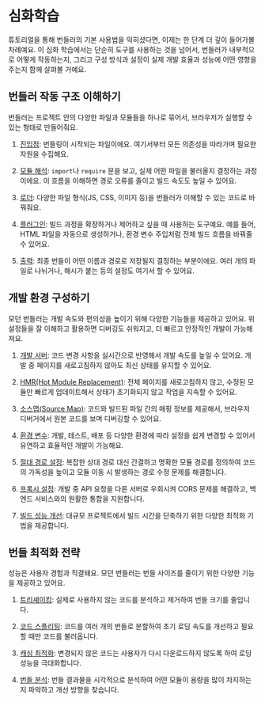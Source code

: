 # 심화학습

튜토리얼을 통해 번들러의 기본 사용법을 익히셨다면, 이제는 한 단계 더 깊이 들어가볼 차례예요.
이 심화 학습에서는 단순히 도구를 사용하는 것을 넘어서, 번들러가 내부적으로 어떻게 작동하는지,
그리고 구성 방식과 설정이 실제 개발 효율과 성능에 어떤 영향을 주는지 함께 살펴볼 거예요.

## 번들러 작동 구조 이해하기

번들러는 프로젝트 안의 다양한 파일과 모듈들을 하나로 묶어서, 브라우저가 실행할 수 있는 형태로 만들어줘요.

1. [진입점](../deep-dive/bundling-process/entry): 번들링이 시작되는 파일이에요. 여기서부터 모든 의존성을 따라가며 필요한 자원을 수집해요.

2. [모듈 해석](../deep-dive/bundling-process/resolution): `import`나 `require` 문을 보고, 실제 어떤 파일을 불러올지 결정하는 과정이에요. 이 흐름을 이해하면 경로 오류를 줄이고 빌드 속도도 높일 수 있어요.

3. [로더](../deep-dive/bundling-process/loader): 다양한 파일 형식(JS, CSS, 이미지 등)을 번들러가 이해할 수 있는 코드로 바꿔줘요.

4. [플러그인](../deep-dive/bundling-process/plugin): 빌드 과정을 확장하거나 제어하고 싶을 때 사용하는 도구예요. 예를 들어, HTML 파일을 자동으로 생성하거나, 환경 변수 주입처럼 전체 빌드 흐름을 바꿔줄 수 있어요.

5. [출력](../deep-dive/bundling-process/output): 최종 번들이 어떤 이름과 경로로 저장될지 결정하는 부분이에요. 여러 개의 파일로 나뉘거나, 해시가 붙는 등의 설정도 여기서 할 수 있어요.

## 개발 환경 구성하기

모던 번들러는 개발 속도와 편의성을 높이기 위해 다양한 기능들을 제공하고 있어요.
위 설정들을 잘 이해하고 활용하면 디버깅도 쉬워지고, 더 빠르고 안정적인 개발이 가능해져요.

1. [개발 서버](../deep-dive/dev/dev-server): 코드 변경 사항을 실시간으로 반영해서 개발 속도를 높일 수 있어요. 개발 중 페이지를 새로고침하지 않아도 최신 상태를 유지할 수 있어요.

2. [HMR(Hot Module Replacement)](../deep-dive/dev/hmr): 전체 페이지를 새로고침하지 않고, 수정된 모듈만 빠르게 업데이트해서 상태가 초기화되지 않고 작업을 지속할 수 있어요.

3. [소스맵(Source Map)](../deep-dive/dev/source-map): 코드와 빌드된 파일 간의 매핑 정보를 제공해서, 브라우저 디버거에서 원본 코드를 보며 디버깅할 수 있어요.

4. [환경 변수](../deep-dive/dev/env-variable): 개발, 테스트, 배포 등 다양한 환경에 따라 설정을 쉽게 변경할 수 있어서 유연하고 효율적인 개발이 가능해요.

5. [절대 경로 설정](../deep-dive/dev/source-map): 복잡한 상대 경로 대신 간결하고 명확한 모듈 경로를 정의하여 코드의 가독성을 높이고 모듈 이동 시 발생하는 경로 수정 문제를 해결합니다.

6. [프록시 설정](../deep-dive/dev/source-map): 개발 중 API 요청을 다른 서버로 우회시켜 CORS 문제를 해결하고, 백엔드 서비스와의 원활한 통합을 지원합니다.

7. [빌드 성능 개선](../deep-dive/dev/source-map): 대규모 프로젝트에서 빌드 시간을 단축하기 위한 다양한 최적화 기법을 제공합니다.

## 번들 최적화 전략

성능은 사용자 경험과 직결돼요. 모던 번들러는 번들 사이즈를 줄이기 위한 다양한 기능을 제공하고 있어요.

1. [트리셰이킹](../deep-dive/optimization/tree-shaking): 실제로 사용하지 않는 코드를 분석하고 제거하여 번들 크기를 줄입니다.

2. [코드 스플리팅](../deep-dive/optimization/code-splitting): 코드를 여러 개의 번들로 분할하여 초기 로딩 속도를 개선하고 필요할 때만 코드를 불러옵니다.

3. [캐싱 최적화](../deep-dive/optimization/code-splitting): 변경되지 않은 코드는 사용자가 다시 다운로드하지 않도록 하여 로딩 성능을 극대화합니다.

4. [번들 분석](../deep-dive/optimization/code-splitting): 번들 결과물을 시각적으로 분석하여 어떤 모듈이 용량을 많이 차지하는지 파악하고 개선 방향을 찾습니다.

